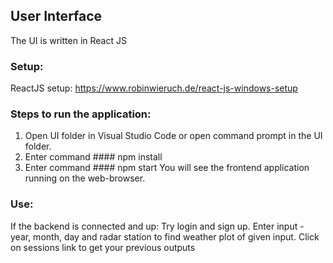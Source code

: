 ## User Interface

The UI is written in React JS

### Setup:
ReactJS setup: https://www.robinwieruch.de/react-js-windows-setup

### Steps to run the application:

1. Open UI folder in Visual Studio Code or open command prompt in the UI folder.
2. Enter command #### npm install
3. Enter command #### npm start
 You will see the frontend application running on the web-browser.
 
### Use:
If the backend is connected and up:
Try login and sign up. 
Enter input - year, month, day and radar station to find weather plot of given input.
Click on sessions link to get your previous outputs


